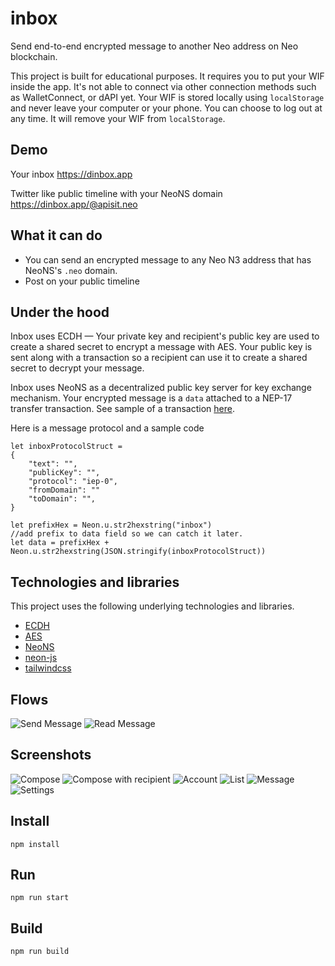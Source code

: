 # inbox 
Send end-to-end encrypted message to another Neo address on Neo blockchain.

This project is built for educational purposes. It requires you to put your WIF inside the app. It's not able to connect via other connection methods such as WalletConnect, or dAPI yet.
Your WIF is stored locally using `localStorage` and never leave your computer or your phone. You can choose to log out at any time. It will remove your WIF from `localStorage`.

## Demo
Your inbox
https://dinbox.app

Twitter like public timeline with your NeoNS domain
https://dinbox.app/@apisit.neo


## What it can do
- You can send an encrypted message to any Neo N3 address that has NeoNS's `.neo` domain.
- Post on your public timeline

## Under the hood
Inbox uses ECDH — Your private key and recipient's public key are used to create a shared secret to encrypt a message with AES. Your public key is sent along with a transaction so a recipient can use it to create a shared secret to decrypt your message.

Inbox uses NeoNS as a decentralized public key server for key exchange mechanism. 
Your encrypted message is a `data` attached to a NEP-17 transfer transaction. See sample of a transaction [here](https://dora.coz.io/transaction/neo3/mainnet/0x290ffd74d9d1f163a9f32777cc9a52dd4b3b8c611426030a81d99e403fc0d557).


Here is a message protocol and a sample code
```
let inboxProtocolStruct =  
{
    "text": "",
    "publicKey": "",
    "protocol": "iep-0",
    "fromDomain": ""
    "toDomain": "",
}

let prefixHex = Neon.u.str2hexstring("inbox")
//add prefix to data field so we can catch it later.
let data = prefixHex + Neon.u.str2hexstring(JSON.stringify(inboxProtocolStruct))

```

## Technologies and libraries
This project uses the following underlying technologies and libraries.
- [ECDH](https://en.wikipedia.org/wiki/Elliptic-curve_Diffie%E2%80%93Hellman)
- [AES](https://en.wikipedia.org/wiki/Advanced_Encryption_Standard)
- [NeoNS](https://neo.link/)
- [neon-js](https://github.com/CityOfZion/neon-js)
- [tailwindcss](https://tailwindcss.com/)


## Flows
![Send Message](./screenshots/send_message.png)
![Read Message](./screenshots/read_message.png)
## Screenshots
![Compose](./screenshots/inbox-compose.png)
![Compose with recipient](./screenshots/inbox-compose-with-recipient.png)
![Account](./screenshots/inbox-account.png)
![List](./screenshots/inbox-list.png)
![Message](./screenshots/inbox-message-detail.png)
![Settings](./screenshots/inbox-settings.png)


## Install
`npm install`

## Run
`npm run start`


## Build
`npm run build`